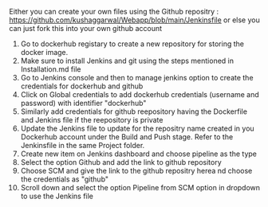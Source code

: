 Either you can create your own files using the Github repositry : https://github.com/kushaggarwal/Webapp/blob/main/Jenkinsfile or else you can just fork this into your own github account

1. Go to dockerhub registary to create a new repository for storing the docker image.
2. Make sure to install Jenkins and git using the steps mentioned in Installation.md file
3. Go to Jenkins console and then to manage jenkins option to create the credentials for dockerhub and github
4. Click on Global credentials to add dockerhub credentials (username and password) with identifier "dockerhub"
5. Similarly add credentials for github reepository having the Dockerfile and Jenkins file if the reepository is private
6. Update the Jenkins file to update for the repositry name created in you Dockerhub account under the Build and Push stage. Refer to the Jenkinsfile in the same Project folder.
7. Create new item on Jenkins dashboard and choose pipeline as the type
8. Select the option Github and add the link to github repository
9. Choose SCM and give the link to the github repositry herea nd choose the credentials as "github"
10. Scroll down and select the option Pipeline from SCM option in dropdown to use the Jenkins file

